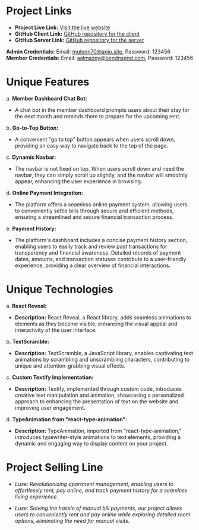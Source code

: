# Project Links

- **Project Live Link:** [Visit the live website](https://stellar-malasada-952ea2.netlify.app)
- **GitHub Client Link:** [GitHub repository for the client](https://github.com/rashidsarkar/job-project-luixe.gite)
- **GitHub Server Link:** [GitHub repository for the server](https://github.com/rashidsarkar/un-server-1)

**Admin Credentials:** Email: mglenn70@anio.site, Password: 123456  
**Member Credentials:** Email: aalmazey@bendnsend.com, Password: 123456

# Unique Features

a. **Member Dashboard Chat Bot:**

- A chat bot in the member dashboard prompts users about their stay for the next month and reminds them to prepare for the upcoming rent.

b. **Go-to-Top Button:**

- A convenient "go to top" button appears when users scroll down, providing an easy way to navigate back to the top of the page.

c. **Dynamic Navbar:**

- The navbar is not fixed on top. When users scroll down and need the navbar, they can simply scroll up slightly, and the navbar will smoothly appear, enhancing the user experience in browsing.

d. **Online Payment Integration:**

- The platform offers a seamless online payment system, allowing users to conveniently settle bills through secure and efficient methods, ensuring a streamlined and secure financial transaction process.

e. **Payment History:**

- The platform's dashboard includes a concise payment history section, enabling users to easily track and review past transactions for transparency and financial awareness. Detailed records of payment dates, amounts, and transaction statuses contribute to a user-friendly experience, providing a clear overview of financial interactions.

# Unique Technologies

a. **React Reveal:**

- **Description:** React Reveal, a React library, adds seamless animations to elements as they become visible, enhancing the visual appeal and interactivity of the user interface.

b. **TextScramble:**

- **Description:** TextScramble, a JavaScript library, enables captivating text animations by scrambling and unscrambling characters, contributing to unique and attention-grabbing visual effects.

c. **Custom Textify Implementation:**

- **Description:** Textify, implemented through custom code, introduces creative text manipulation and animation, showcasing a personalized approach to enhancing the presentation of text on the website and improving user engagement.

d. **TypeAnimation from "react-type-animation":**

- **Description:** TypeAnimation, imported from "react-type-animation," introduces typewriter-style animations to text elements, providing a dynamic and engaging way to display content on your project.

# Project Selling Line

- _Luxe: Revolutionizing apartment management, enabling users to effortlessly rent, pay online, and track payment history for a seamless living experience._

- _Luxe: Solving the hassle of manual bill payments, our project allows users to conveniently rent and pay online while exploring detailed room options, eliminating the need for manual visits._
